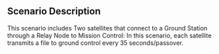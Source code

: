 ## Scenario Description
This scenario includes Two satellites that connect to a Ground Station through a Relay Node to Mission Control: In this scenario, each satellite transmits a file to ground control every 35 seconds/passover.

